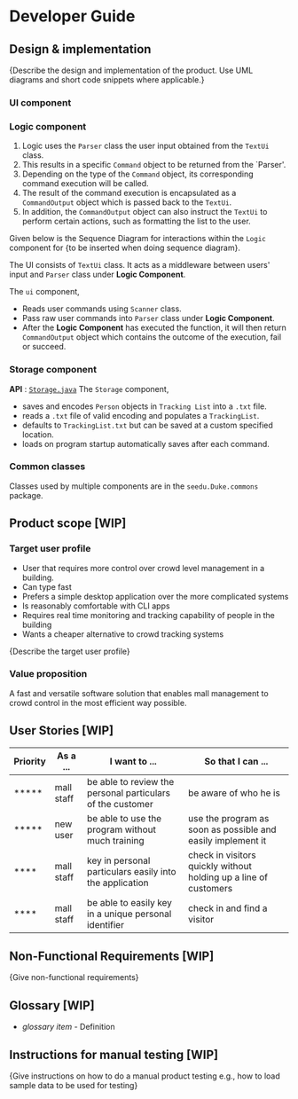# Developer Guide

## Design & implementation

{Describe the design and implementation of the product. Use UML diagrams and short code snippets where applicable.}


### UI component

### Logic component
1. Logic uses the `Parser` class the user input obtained from the `TextUi` class.
2. This results in a specific `Command` object to be returned from the `Parser'.   
3. Depending on the type of the `Command` object, its corresponding command execution will be called.
4. The result of the command execution is encapsulated as a `CommandOutput` object which is passed back to the `TextUi`.
5. In addition, the `CommandOutput` object can also instruct the `TextUi` to perform certain actions, such as formatting the list to the user.

Given below is the Sequence Diagram for interactions within the `Logic` component for {to be inserted when doing sequence diagram}.

The UI consists of `TextUi` class. It acts as a middleware between users' input 
and `Parser` class under **Logic Component**. 

The `ui` component,

* Reads user commands using `Scanner` class. 
* Pass raw user commands into `Parser` class under **Logic Component**.
* After the **Logic Component** has executed the function, it will then return `CommandOutput` object
which contains the outcome of the execution, fail or succeed. 

### Storage component
**API** : [`Storage.java`](https://github.com/AY2021S2-CS2113T-T09-1/tp/tree/master/src/main/java/seedu/duke/storage)
The `Storage` component,
* saves and encodes `Person` objects in `Tracking List` into a `.txt` file.
* reads a `.txt` file of valid encoding and populates a `TrackingList`.
* defaults to `TrackingList.txt` but can be saved at a custom specified location.
* loads on program startup automatically saves after each command.
  
### Common classes

Classes used by multiple components are in the `seedu.Duke.commons` package. 


## Product scope [WIP]
### Target user profile
* User that requires more control over crowd level management in a building.
* Can type fast
* Prefers a simple desktop application over the more complicated systems
* Is reasonably comfortable with CLI apps
* Requires real time monitoring and tracking capability of people in the building
* Wants a cheaper alternative to crowd tracking systems

{Describe the target user profile}

### Value proposition

A fast and versatile software solution that enables mall management to crowd control 
in the most efficient way possible.

## User Stories [WIP]

|Priority| As a ... | I want to ... | So that I can ...|
|--------|----------|---------------|------------------|
|*****|mall staff|be able to review the personal particulars of the customer|be aware of who he is|
|*****|new user|be able to use the program without much training| use the program as soon as possible and easily implement it|
|****|mall staff|key in personal particulars easily into the application| check in visitors quickly without holding up a line of customers|
|****|mall staff|be able to easily key in a unique personal identifier| check in and find a visitor|

## Non-Functional Requirements [WIP]

{Give non-functional requirements}

## Glossary [WIP]

* *glossary item* - Definition

## Instructions for manual testing [WIP]

{Give instructions on how to do a manual product testing e.g., how to load sample data to be used for testing}
